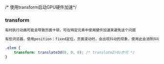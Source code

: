 /* 使用transform启动GPU硬件加速*/

### transform

```scss
有时执行动画可能会导致页面卡顿，可在特定元素中使用硬件加速来避免这个问题

有些浏览器，使用position：fixed定位，页面滚动时，会出现抖动的现象，使用此会消除抖动

.elem {
    transform: translate3d(0, 0, 0); /* translateZ(0)亦可 */
}

```
